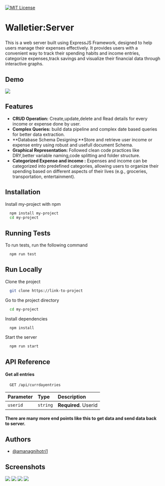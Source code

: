 
[![MIT License](https://img.shields.io/badge/License-MIT-green.svg)](https://choosealicense.com/licenses/mit/)



# **Walletier:Server**
### 
This is a web server built using ExpressJS Framework, designed to help users manage their expenses effectively. It provides users with a convenient way to track their spending habits and income entries, categorize expenses,track savings and visualize their financial data through interactive graphs.

## Demo 
[![](https://tenor.com/en-GB/view/button-mouse-press-me-gif-13668673)](https://expensetracker-cd16f.web.app/login)

## Features
- **CRUD Operation:** Create,update,delete and Read details for every income or expense done by user.
- **Complex Queries:** build data pipeline and complex date based queries for better data extraction.
- **Database Schema Designing:**Store and retrieve user income or expense entry using robust and usefull document Schema.
- **Graphical Representation:** Followed clean code practices like DRY,better variable naming,code splitting and folder structure. 
- **Categorized Expense and income :** Expenses and income can be categorized into predefined categories, allowing users to organize their spending based on different aspects of their lives (e.g., groceries, transportation, entertainment).




## Installation

Install my-project with npm

```bash
  npm install my-project
  cd my-project
```
    


## Running Tests

To run tests, run the following command

```bash
  npm run test
```


## Run Locally

Clone the project

```bash
  git clone https://link-to-project
```

Go to the project directory

```bash
  cd my-project
```

Install dependencies

```bash
  npm install
```

Start the server

```bash
  npm run start
```


## API Reference

#### Get all entries

```http
  GET /api/currdayentries
```

| Parameter | Type     | Description                |
| :-------- | :------- | :------------------------- |
| `userid` | `string` | **Required**. Userid |


#### There are many more end points like this to get data and send data back to server.


## Authors

- [@amanagnihotri1](https://www.github.com/amanagnihotri1)


## Screenshots

![](https://ibb.co/n0s2s5x)
![](https://ibb.co/fHXc0nF)
![](https://ibb.co/cLyKnT0)
![](https://ibb.co/Wz0bTsY)

